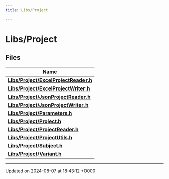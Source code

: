 ```yaml
---
title: Libs/Project

---
```


# Libs/Project



## Files

| Name           |
| -------------- |
| **[Libs/Project/ExcelProjectReader.h](../Files/ExcelProjectReader_8h.md#file-excelprojectreader.h)**  |
| **[Libs/Project/ExcelProjectWriter.h](../Files/ExcelProjectWriter_8h.md#file-excelprojectwriter.h)**  |
| **[Libs/Project/JsonProjectReader.h](../Files/JsonProjectReader_8h.md#file-jsonprojectreader.h)**  |
| **[Libs/Project/JsonProjectWriter.h](../Files/JsonProjectWriter_8h.md#file-jsonprojectwriter.h)**  |
| **[Libs/Project/Parameters.h](../Files/Parameters_8h.md#file-parameters.h)**  |
| **[Libs/Project/Project.h](../Files/Project_8h.md#file-project.h)**  |
| **[Libs/Project/ProjectReader.h](../Files/ProjectReader_8h.md#file-projectreader.h)**  |
| **[Libs/Project/ProjectUtils.h](../Files/ProjectUtils_8h.md#file-projectutils.h)**  |
| **[Libs/Project/Subject.h](../Files/Subject_8h.md#file-subject.h)**  |
| **[Libs/Project/Variant.h](../Files/Variant_8h.md#file-variant.h)**  |






-------------------------------

Updated on 2024-08-07 at 18:43:12 +0000
